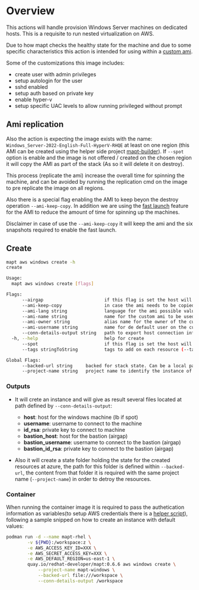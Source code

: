 # Overview

This actions will handle provision Windows Server machines on dedicated hosts. This is a requisite to run nested virtualization on AWS.

Due to how mapt checks the healthy state for the machine and due to some specific characteristics this action is intended for using within a [custom ami](https://github.com/redhat-developer/mapt-builder). 

Some of the customizations this image includes:

* create user with admin privileges
* setup autologin for the user
* sshd enabled
* setup auth based on private key
* enable hyper-v
* setup specific UAC levels to allow running privileged without prompt

## Ami replication

Also the action is expecting the image exists with the name: `Windows_Server-2022-English-Full-HyperV-RHQE` at least on one region (this AMI can be created using the helper side project [mapt-builder](https://github.com/redhat-developer/mapt-builder)). If `--spot` option is enable and the image is not offered / created on the chosen region it will copy the AMI as part of the stack (As so it will delete it on destroy).

This process (replicate the ami) increase the overall time for spinning the machine, and can be avoided by running the replication cmd on the image to pre replicate the image on all regions.

Also there is a special flag enabling the AMI to keep beyon the destroy operation `--ami-keep-copy`. In addition we are using the [fast launch](https://docs.aws.amazon.com/AWSEC2/latest/WindowsGuide/win-ami-config-fast-launch.html) feature for the AMI to reduce the amount of time for spinning up the machines.

Disclaimer in case of use the `--ami-keep-copy` it will keep the ami and the six snapshots required to enable the fast launch. 

## Create

```bash
mapt aws windows create -h
create

Usage:
  mapt aws windows create [flags]

Flags:
      --airgap                       if this flag is set the host will be created as airgap machine. Access will done through a bastion
      --ami-keep-copy                in case the ami needs to be copied to a target region (i.e due to spot) if ami-keep-copy flag is present the destroy operation will not remove the AMI (this is intended for speed it up on coming provisionings)
      --ami-lang string              language for the ami possible values (eng, non-eng). This param is used when no ami-name is set and the action uses the default custom ami (default "eng")
      --ami-name string              name for the custom ami to be used within windows machine. Check README on how to build it (default "Windows_Server-2022-English-Full-HyperV-RHQE")
      --ami-owner string             alias name for the owner of the custom AMI (default "self")
      --ami-username string          name for de default user on the custom AMI (default "ec2-user")
      --conn-details-output string   path to export host connection information (host, username and privateKey)
  -h, --help                         help for create
      --spot                         if this flag is set the host will be created only on the region set by the AWS Env (AWS_DEFAULT_REGION)
      --tags stringToString          tags to add on each resource (--tags name1=value1,name2=value2) (default [])

Global Flags:
      --backed-url string     backed for stack state. Can be a local path with format file:///path/subpath or s3 s3://existing-bucket
      --project-name string   project name to identify the instance of the stack
```

### Outputs

* It will crete an instance and will give as result several files located at path defined by `--conn-details-output`:

  * **host**: host for the windows machine (lb if spot)
  * **username**: username to connect to the machine
  * **id_rsa**: private key to connect to machine
  * **bastion_host**: host for the bastion (airgap)
  * **bastion_username**: username to connect to the bastion (airgap)
  * **bastion_id_rsa**: private key to connect to the bastion (airgap)

* Also it will create a state folder holding the state for the created resources at azure, the path for this folder is defined within `--backed-url`, the content from that folder it is required with the same project name (`--project-name`) in order to detroy the resources.

### Container

When running the container image it is required to pass the authetication information as variables(to setup AWS credentials there is a [helper script](./../../hacks/aws_setup.sh)), following a sample snipped on how to create an instance with default values:  

```bash
podman run -d --name mapt-rhel \
        -v ${PWD}:/workspace:z \
        -e AWS_ACCESS_KEY_ID=XXX \
        -e AWS_SECRET_ACCESS_KEY=XXX \
        -e AWS_DEFAULT_REGION=us-east-1 \
        quay.io/redhat-developer/mapt:0.6.6 aws windows create \
            --project-name mapt-windows \
            --backed-url file:///workspace \
            --conn-details-output /workspace
```